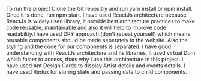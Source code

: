 To run the project Clone the Git repositry and run yarn install or npm install. Once it is done, run npm start.
I have used ReactJs architecture because ReactJs is widely used library,
 it provide best architecture practices to make code reusable, maintainable and 
also it will help to improve code readability.I have used DRY approach (don't repeat yourself) which means reusable components should be made seperately in the website. 
Also the styling and the code for our components is separated.
I have good understanding with ReactJs architecture and its libraries, it used virtual Dom which faster to access, thats why i use this architecture in this project.
I have used Ant Design Cards to display Artist details and events details.
I have used Redux for storing state and passing data to child components.